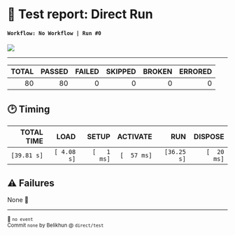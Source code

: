 # 📃 Test report: Direct Run
#### `Workflow: No Workflow | Run #0`

<img src="http://svg.test-summary.com/dashboard.svg?p=80&f=0&s=0">

---

|   TOTAL |   PASSED |   FAILED |   SKIPPED |   BROKEN |   ERRORED |
|--------:|---------:|---------:|----------:|---------:|----------:|
| 80 | 80 | 0 | 0 | 0 | 0 |

## 🕑 Timing

|    TOTAL TIME |         LOAD |         SETUP |         ACTIVATE |         RUN |         DISPOSE |
|--------------:|-------------:|--------------:|-----------------:|------------:|----------------:|
| `[39.81 s]` | `[ 4.08 s]` | `[   1 ms]` | `[  57 ms]` | `[36.25 s]` | `[  20 ms]` |

## ⚠ Failures

None 🥳

---

<div><sub>🚀 <code>no event</code></sub></div>
<sub>Commit <code>none</code> by Belikhun @ <code>direct/test</code></sub>
